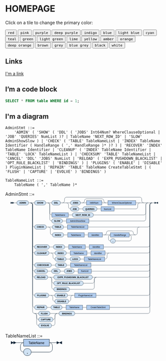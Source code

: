 # HOMEPAGE

Click on a tile to change the primary color:

<!-- 下面的代码用于改变主题颜色 -->

<div class="mdx-switch">
  <button data-md-color-primary="red"><code>red</code></button>
  <button data-md-color-primary="pink"><code>pink</code></button>
  <button data-md-color-primary="purple"><code>purple</code></button>
  <button data-md-color-primary="deep-purple"><code>deep purple</code></button>
  <button data-md-color-primary="indigo"><code>indigo</code></button>
  <button data-md-color-primary="blue"><code>blue</code></button>
  <button data-md-color-primary="light-blue"><code>light blue</code></button>
  <button data-md-color-primary="cyan"><code>cyan</code></button>
  <button data-md-color-primary="teal"><code>teal</code></button>
  <button data-md-color-primary="green"><code>green</code></button>
  <button data-md-color-primary="light-green"><code>light green</code></button>
  <button data-md-color-primary="lime"><code>lime</code></button>
  <button data-md-color-primary="yellow"><code>yellow</code></button>
  <button data-md-color-primary="amber"><code>amber</code></button>
  <button data-md-color-primary="orange"><code>orange</code></button>
  <button data-md-color-primary="deep-orange"><code>deep orange</code></button>
  <button data-md-color-primary="brown"><code>brown</code></button>
  <button data-md-color-primary="grey"><code>grey</code></button>
  <button data-md-color-primary="blue-grey"><code>blue grey</code></button>
  <button data-md-color-primary="black"><code>black</code></button>
  <button data-md-color-primary="white"><code>white</code></button>
</div>

<script>
  var colorMap = {
    "red": {background: "#F44336", text: "#FFFFFF"},
    "pink": {background: "#FFC0CB", text: "#FFFFFF"},
    "purple": {background: "#9C27B0", text: "#FFFFFF"},
    "deep-purple": {background: "#673AB7", text: "#FFFFFF"},
    "indigo": {background: "#3F51B5", text: "#FFFFFF"},
    "blue": {background: "#2196F3", text: "#FFFFFF"},
    "light-blue": {background: "#03A9F4", text: "#FFFFFF"},
    "cyan": {background: "#00BCD4", text: "#FFFFFF"},
    "teal": {background: "#009688", text: "#FFFFFF"},
    "green": {background: "#4CAF50", text: "#FFFFFF"},
    "light-green": {background: "#8BC34A", text: "#FFFFFF"},
    "lime": {background: "#CDDC39", text: "#000000"},
    "yellow": {background: "#FFEB3B", text: "#000000"},
    "amber": {background: "#FFC107", text: "#000000"},
    "orange": {background: "#FF9800", text: "#000000"},
    "deep-orange": {background: "#FF5722", text: "#FFFFFF"},
    "brown": {background: "#795548", text: "#FFFFFF"},
    "grey": {background: "#9E9E9F", text: "#FFFFFF"},
    "blue-grey": {background: "#607D8B", text: "#FFFFFF"},
    "black": {background: "#000000", text: "#FFFFFF"},
    "white": {background: "#FFFFE", text: "#000000"},
    // 你可以在这里添加更多颜色
  };

  var buttons = document.querySelectorAll("button[data-md-color-primary]")
  buttons.forEach(function(button) {
    var color = button.getAttribute("data-md-color-primary");
    // 如果颜色在 colorMap 中，使用 colorMap 中的值
    var backgroundColor = colorMap[color] ? colorMap[color].background : color;
    var textColor = colorMap[color] ? colorMap[color].text : "#000000";
    var codeElement = button.querySelector("code");
    codeElement.style.backgroundColor = backgroundColor;
    codeElement.style.color = textColor;
    
    button.addEventListener("click", function() {
      document.body.setAttribute("data-md-color-primary", color)
      var name = document.querySelector("#__code_1 code span.l")
      name.textContent = color.replace("-", " ")
      
      buttons.forEach(function(btn) {
        var codeElement = btn.querySelector("code");
        codeElement.style.backgroundColor = "initial";
        codeElement.style.color = "initial";
      });
      
      codeElement.style.backgroundColor = backgroundColor;
      codeElement.style.color = textColor;
    })
  })
</script>


## Links

[I'm a link](Page.md#im_a_link)

## I’m a code block

```sql
SELECT * FROM table WHERE id = 1;
```

## I'm a diagram

```bnf
AdminStmt ::=
    'ADMIN' ( 'SHOW' ( 'DDL' ( 'JOBS' Int64Num? WhereClauseOptional | 'JOB' 'QUERIES' NumList )? | TableName 'NEXT_ROW_ID' | 'SLOW' AdminShowSlow ) | 'CHECK' ( 'TABLE' TableNameList | 'INDEX' TableName Identifier ( HandleRange ( ',' HandleRange )* )? ) | 'RECOVER' 'INDEX' TableName Identifier | 'CLEANUP' ( 'INDEX' TableName Identifier | 'TABLE' 'LOCK' TableNameList ) | 'CHECKSUM' 'TABLE' TableNameList | 'CANCEL' 'DDL' 'JOBS' NumList | 'RELOAD' ( 'EXPR_PUSHDOWN_BLACKLIST' | 'OPT_RULE_BLACKLIST' | 'BINDINGS' ) | 'PLUGINS' ( 'ENABLE' | 'DISABLE' ) PluginNameList | 'REPAIR' 'TABLE' TableName CreateTableStmt | ( 'FLUSH' | 'CAPTURE' | 'EVOLVE' ) 'BINDINGS' )

TableNameList ::=
    TableName ( ',' TableName )*
```

<div class="railroad-diagram-output">  <dt>AdminStmt</dt><dd><svg class="railroad-diagram" width="733" height="652" viewBox="0 0 733 652">  <g transform="translate(.5 .5)">  <g>  <path d="M2 26v8l8-4Zm8 0v8l8-4Zm8 4h4" class="start-end"></path>  </g>  <path d="M22 30h10"></path>  <g>  <path d="M32 30h0"></path>  <path d="M701 30h0"></path>  <g class="terminal">  <path d="M32 30h0"></path>  <path d="M90 30h0"></path>  <rect x="32" y="19" width="58" height="22" rx="10" ry="10"></rect>  <text x="61" y="34">ADMIN</text>  </g>  <path d="M90 30h10"></path>  <g>  <path d="M100 30h0"></path>  <path d="M701 30h0"></path>  <path d="M100 30h20"></path>  <g>  <path d="M120 30h0"></path>  <path d="M681 30h0"></path>  <g class="terminal">  <path d="M120 30h0"></path>  <path d="M175 30h0"></path>  <rect x="120" y="19" width="55" height="22" rx="10" ry="10"></rect>  <text x="147.5" y="34">SHOW</text>  </g>  <path d="M175 30h10"></path>  <g>  <path d="M185 30h0"></path>  <path d="M681 30h0"></path>  <path d="M185 30h20"></path>  <g>  <path d="M205 30h0"></path>  <path d="M661 30h0"></path>  <g class="terminal">  <path d="M205 30h0"></path>  <path d="M248 30h0"></path>  <rect x="205" y="19" width="43" height="22" rx="10" ry="10"></rect>  <text x="226.5" y="34">DDL</text>  </g>  <path d="M248 30h10"></path>  <g>  <path d="M258 30h0"></path>  <path d="M661 30h0"></path>  <path d="M258 30a10 10 0 0 0 10 -10v-8a10 10 0 0 1 10 -10"></path>  <g>  <path d="M278 2h363"></path>  </g>  <path d="M641 2a10 10 0 0 1 10 10v8a10 10 0 0 0 10 10"></path>  <path d="M258 30h20"></path>  <g>  <path d="M278 30h0"></path>  <path d="M641 30h0"></path>  <path d="M278 30h20"></path>  <g>  <path d="M298 30h0"></path>  <path d="M621 30h0"></path>  <g class="terminal">  <path d="M298 30h0"></path>  <path d="M347 30h0"></path>  <rect x="298" y="19" width="49" height="22" rx="10" ry="10"></rect>  <text x="322.5" y="34">JOBS</text>  </g>  <path d="M347 30h10"></path>  <g>  <path d="M357 30h0"></path>  <path d="M473 30h0"></path>  <path d="M357 30a10 10 0 0 0 10 -10v0a10 10 0 0 1 10 -10"></path>  <g>  <path d="M377 10h76"></path>  </g>  <path d="M453 10a10 10 0 0 1 10 10v0a10 10 0 0 0 10 10"></path>  <path d="M357 30h20"></path>  <g class="non-terminal">  <path d="M377 30h0"></path>  <path d="M453 30h0"></path>  <rect x="377" y="19" width="76" height="22"></rect>  <text x="415" y="34">Int64Num</text>  </g>  <path d="M453 30h20"></path>  </g>  <path d="M473 30h10"></path>  <g class="non-terminal">  <path d="M483 30h0"></path>  <path d="M621 30h0"></path>  <rect x="483" y="19" width="138" height="22"></rect>  <text x="552" y="34">WhereClauseOptional</text>  </g>  </g>  <path d="M621 30h20"></path>  <path d="M278 30a10 10 0 0 1 10 10v10a10 10 0 0 0 10 10"></path>  <g>  <path d="M298 60h0"></path>  <path d="M514 60h107"></path>  <g class="terminal">  <path d="M298 60h0"></path>  <path d="M339 60h0"></path>  <rect x="298" y="49" width="41" height="22" rx="10" ry="10"></rect>  <text x="318.5" y="64">JOB</text>  </g>  <path d="M339 60h10"></path>  <path d="M349 60h10"></path>  <g class="terminal">  <path d="M359 60h0"></path>  <path d="M429 60h0"></path>  <rect x="359" y="49" width="70" height="22" rx="10" ry="10"></rect>  <text x="394" y="64">QUERIES</text>  </g>  <path d="M429 60h10"></path>  <path d="M439 60h10"></path>  <g class="non-terminal">  <path d="M449 60h0"></path>  <path d="M514 60h0"></path>  <rect x="449" y="49" width="65" height="22"></rect>  <text x="481.5" y="64">NumList</text>  </g>  </g>  <path d="M621 60a10 10 0 0 0 10 -10v-10a10 10 0 0 1 10 -10"></path>  </g>  <path d="M641 30h20"></path>  </g>  </g>  <path d="M661 30h20"></path>  <path d="M185 30a10 10 0 0 1 10 10v40a10 10 0 0 0 10 10"></path>  <g>  <path d="M205 90h0"></path>  <path d="M411 90h250"></path>  <g class="non-terminal">  <path d="M205 90h0"></path>  <path d="M287 90h0"></path>  <rect x="205" y="79" width="82" height="22"></rect>  <text x="246" y="94">TableName</text>  </g>  <path d="M287 90h10"></path>  <path d="M297 90h10"></path>  <g class="terminal">  <path d="M307 90h0"></path>  <path d="M411 90h0"></path>  <rect x="307" y="79" width="104" height="22" rx="10" ry="10"></rect>  <text x="359" y="94">NEXT&#95;ROW&#95;ID</text>  </g>  </g>  <path d="M661 90a10 10 0 0 0 10 -10v-40a10 10 0 0 1 10 -10"></path>  <path d="M185 30a10 10 0 0 1 10 10v70a10 10 0 0 0 10 10"></path>  <g>  <path d="M205 120h0"></path>  <path d="M389 120h272"></path>  <g class="terminal">  <path d="M205 120h0"></path>  <path d="M258 120h0"></path>  <rect x="205" y="109" width="53" height="22" rx="10" ry="10"></rect>  <text x="231.5" y="124">SLOW</text>  </g>  <path d="M258 120h10"></path>  <path d="M268 120h10"></path>  <g class="non-terminal">  <path d="M278 120h0"></path>  <path d="M389 120h0"></path>  <rect x="278" y="109" width="111" height="22"></rect>  <text x="333.5" y="124">AdminShowSlow</text>  </g>  </g>  <path d="M661 120a10 10 0 0 0 10 -10v-70a10 10 0 0 1 10 -10"></path>  </g>  </g>  <path d="M681 30h20"></path>  <path d="M100 30a10 10 0 0 1 10 10v100a10 10 0 0 0 10 10"></path>  <g>  <path d="M120 150h0"></path>  <path d="M639 150h42"></path>  <g class="terminal">  <path d="M120 150h0"></path>  <path d="M178 150h0"></path>  <rect x="120" y="139" width="58" height="22" rx="10" ry="10"></rect>  <text x="149" y="154">CHECK</text>  </g>  <path d="M178 150h10"></path>  <g>  <path d="M188 150h0"></path>  <path d="M639 150h0"></path>  <path d="M188 150h20"></path>  <g>  <path d="M208 150h0"></path>  <path d="M384 150h235"></path>  <g class="terminal">  <path d="M208 150h0"></path>  <path d="M263 150h0"></path>  <rect x="208" y="139" width="55" height="22" rx="10" ry="10"></rect>  <text x="235.5" y="154">TABLE</text>  </g>  <path d="M263 150h10"></path>  <path d="M273 150h10"></path>  <g class="non-terminal">  <path d="M283 150h0"></path>  <path d="M384 150h0"></path>  <rect x="283" y="139" width="101" height="22"></rect>  <text x="333.5" y="154">TableNameList</text>  </g>  </g>  <path d="M619 150h20"></path>  <path d="M188 150a10 10 0 0 1 10 10v19a10 10 0 0 0 10 10"></path>  <g>  <path d="M208 189h0"></path>  <path d="M619 189h0"></path>  <g class="terminal">  <path d="M208 189h0"></path>  <path d="M264 189h0"></path>  <rect x="208" y="178" width="56" height="22" rx="10" ry="10"></rect>  <text x="236" y="193">INDEX</text>  </g>  <path d="M264 189h10"></path>  <path d="M274 189h10"></path>  <g class="non-terminal">  <path d="M284 189h0"></path>  <path d="M366 189h0"></path>  <rect x="284" y="178" width="82" height="22"></rect>  <text x="325" y="193">TableName</text>  </g>  <path d="M366 189h10"></path>  <path d="M376 189h10"></path>  <g class="non-terminal">  <path d="M386 189h0"></path>  <path d="M456 189h0"></path>  <rect x="386" y="178" width="70" height="22"></rect>  <text x="421" y="193">Identifier</text>  </g>  <path d="M456 189h10"></path>  <g>  <path d="M466 189h0"></path>  <path d="M619 189h0"></path>  <path d="M466 189a10 10 0 0 0 10 -10v0a10 10 0 0 1 10 -10"></path>  <g>  <path d="M486 169h113"></path>  </g>  <path d="M599 169a10 10 0 0 1 10 10v0a10 10 0 0 0 10 10"></path>  <path d="M466 189h20"></path>  <g>  <path d="M486 189h0"></path>  <path d="M599 189h0"></path>  <path d="M486 189h10"></path>  <g class="non-terminal">  <path d="M496 189h0"></path>  <path d="M589 189h0"></path>  <rect x="496" y="178" width="93" height="22"></rect>  <text x="542.5" y="193">HandleRange</text>  </g>  <path d="M589 189h10"></path>  <path d="M496 189a10 10 0 0 0 -10 10v10a10 10 0 0 0 10 10"></path>  <g class="terminal">  <path d="M496 219h0"></path>  <path d="M520 219h69"></path>  <rect x="496" y="208" width="24" height="22" rx="10" ry="10"></rect>  <text x="508" y="223">,</text>  </g>  <path d="M589 219a10 10 0 0 0 10 -10v-10a10 10 0 0 0 -10 -10"></path>  </g>  <path d="M599 189h20"></path>  </g>  </g>  <path d="M619 189a10 10 0 0 0 10 -10v-19a10 10 0 0 1 10 -10"></path>  </g>  </g>  <path d="M681 150a10 10 0 0 0 10 -10v-100a10 10 0 0 1 10 -10"></path>  <path d="M100 30a10 10 0 0 1 10 10v199a10 10 0 0 0 10 10"></path>  <g>  <path d="M120 249h0"></path>  <path d="M461 249h220"></path>  <g class="terminal">  <path d="M120 249h0"></path>  <path d="M193 249h0"></path>  <rect x="120" y="238" width="73" height="22" rx="10" ry="10"></rect>  <text x="156.5" y="253">RECOVER</text>  </g>  <path d="M193 249h10"></path>  <path d="M203 249h10"></path>  <g class="terminal">  <path d="M213 249h0"></path>  <path d="M269 249h0"></path>  <rect x="213" y="238" width="56" height="22" rx="10" ry="10"></rect>  <text x="241" y="253">INDEX</text>  </g>  <path d="M269 249h10"></path>  <path d="M279 249h10"></path>  <g class="non-terminal">  <path d="M289 249h0"></path>  <path d="M371 249h0"></path>  <rect x="289" y="238" width="82" height="22"></rect>  <text x="330" y="253">TableName</text>  </g>  <path d="M371 249h10"></path>  <path d="M381 249h10"></path>  <g class="non-terminal">  <path d="M391 249h0"></path>  <path d="M461 249h0"></path>  <rect x="391" y="238" width="70" height="22"></rect>  <text x="426" y="253">Identifier</text>  </g>  </g>  <path d="M681 249a10 10 0 0 0 10 -10v-199a10 10 0 0 1 10 -10"></path>  <path d="M100 30a10 10 0 0 1 10 10v229a10 10 0 0 0 10 10"></path>  <g>  <path d="M120 279h0"></path>  <path d="M489 279h192"></path>  <g class="terminal">  <path d="M120 279h0"></path>  <path d="M191 279h0"></path>  <rect x="120" y="268" width="71" height="22" rx="10" ry="10"></rect>  <text x="155.5" y="283">CLEANUP</text>  </g>  <path d="M191 279h10"></path>  <g>  <path d="M201 279h0"></path>  <path d="M489 279h0"></path>  <path d="M201 279h20"></path>  <g>  <path d="M221 279h0"></path>  <path d="M469 279h0"></path>  <g class="terminal">  <path d="M221 279h0"></path>  <path d="M277 279h0"></path>  <rect x="221" y="268" width="56" height="22" rx="10" ry="10"></rect>  <text x="249" y="283">INDEX</text>  </g>  <path d="M277 279h10"></path>  <path d="M287 279h10"></path>  <g class="non-terminal">  <path d="M297 279h0"></path>  <path d="M379 279h0"></path>  <rect x="297" y="268" width="82" height="22"></rect>  <text x="338" y="283">TableName</text>  </g>  <path d="M379 279h10"></path>  <path d="M389 279h10"></path>  <g class="non-terminal">  <path d="M399 279h0"></path>  <path d="M469 279h0"></path>  <rect x="399" y="268" width="70" height="22"></rect>  <text x="434" y="283">Identifier</text>  </g>  </g>  <path d="M469 279h20"></path>  <path d="M201 279a10 10 0 0 1 10 10v10a10 10 0 0 0 10 10"></path>  <g>  <path d="M221 309h0"></path>  <path d="M467 309h2"></path>  <g class="terminal">  <path d="M221 309h0"></path>  <path d="M276 309h0"></path>  <rect x="221" y="298" width="55" height="22" rx="10" ry="10"></rect>  <text x="248.5" y="313">TABLE</text>  </g>  <path d="M276 309h10"></path>  <path d="M286 309h10"></path>  <g class="terminal">  <path d="M296 309h0"></path>  <path d="M346 309h0"></path>  <rect x="296" y="298" width="50" height="22" rx="10" ry="10"></rect>  <text x="321" y="313">LOCK</text>  </g>  <path d="M346 309h10"></path>  <path d="M356 309h10"></path>  <g class="non-terminal">  <path d="M366 309h0"></path>  <path d="M467 309h0"></path>  <rect x="366" y="298" width="101" height="22"></rect>  <text x="416.5" y="313">TableNameList</text>  </g>  </g>  <path d="M469 309a10 10 0 0 0 10 -10v-10a10 10 0 0 1 10 -10"></path>  </g>  </g>  <path d="M681 279a10 10 0 0 0 10 -10v-229a10 10 0 0 1 10 -10"></path>  <path d="M100 30a10 10 0 0 1 10 10v289a10 10 0 0 0 10 10"></path>  <g>  <path d="M120 339h0"></path>  <path d="M399 339h282"></path>  <g class="terminal">  <path d="M120 339h0"></path>  <path d="M203 339h0"></path>  <rect x="120" y="328" width="83" height="22" rx="10" ry="10"></rect>  <text x="161.5" y="343">CHECKSUM</text>  </g>  <path d="M203 339h10"></path>  <path d="M213 339h10"></path>  <g class="terminal">  <path d="M223 339h0"></path>  <path d="M278 339h0"></path>  <rect x="223" y="328" width="55" height="22" rx="10" ry="10"></rect>  <text x="250.5" y="343">TABLE</text>  </g>  <path d="M278 339h10"></path>  <path d="M288 339h10"></path>  <g class="non-terminal">  <path d="M298 339h0"></path>  <path d="M399 339h0"></path>  <rect x="298" y="328" width="101" height="22"></rect>  <text x="348.5" y="343">TableNameList</text>  </g>  </g>  <path d="M681 339a10 10 0 0 0 10 -10v-289a10 10 0 0 1 10 -10"></path>  <path d="M100 30a10 10 0 0 1 10 10v319a10 10 0 0 0 10 10"></path>  <g>  <path d="M120 369h0"></path>  <path d="M401 369h280"></path>  <g class="terminal">  <path d="M120 369h0"></path>  <path d="M184 369h0"></path>  <rect x="120" y="358" width="64" height="22" rx="10" ry="10"></rect>  <text x="152" y="373">CANCEL</text>  </g>  <path d="M184 369h10"></path>  <path d="M194 369h10"></path>  <g class="terminal">  <path d="M204 369h0"></path>  <path d="M247 369h0"></path>  <rect x="204" y="358" width="43" height="22" rx="10" ry="10"></rect>  <text x="225.5" y="373">DDL</text>  </g>  <path d="M247 369h10"></path>  <path d="M257 369h10"></path>  <g class="terminal">  <path d="M267 369h0"></path>  <path d="M316 369h0"></path>  <rect x="267" y="358" width="49" height="22" rx="10" ry="10"></rect>  <text x="291.5" y="373">JOBS</text>  </g>  <path d="M316 369h10"></path>  <path d="M326 369h10"></path>  <g class="non-terminal">  <path d="M336 369h0"></path>  <path d="M401 369h0"></path>  <rect x="336" y="358" width="65" height="22"></rect>  <text x="368.5" y="373">NumList</text>  </g>  </g>  <path d="M681 369a10 10 0 0 0 10 -10v-319a10 10 0 0 1 10 -10"></path>  <path d="M100 30a10 10 0 0 1 10 10v349a10 10 0 0 0 10 10"></path>  <g>  <path d="M120 399h0"></path>  <path d="M426 399h255"></path>  <g class="terminal">  <path d="M120 399h0"></path>  <path d="M185 399h0"></path>  <rect x="120" y="388" width="65" height="22" rx="10" ry="10"></rect>  <text x="152.5" y="403">RELOAD</text>  </g>  <path d="M185 399h10"></path>  <g>  <path d="M195 399h0"></path>  <path d="M426 399h0"></path>  <path d="M195 399h20"></path>  <g class="terminal">  <path d="M215 399h0"></path>  <path d="M406 399h0"></path>  <rect x="215" y="388" width="191" height="22" rx="10" ry="10"></rect>  <text x="310.5" y="403">EXPR&#95;PUSHDOWN&#95;BLACKLIST</text>  </g>  <path d="M406 399h20"></path>  <path d="M195 399a10 10 0 0 1 10 10v10a10 10 0 0 0 10 10"></path>  <g class="terminal">  <path d="M215 429h0"></path>  <path d="M361 429h45"></path>  <rect x="215" y="418" width="146" height="22" rx="10" ry="10"></rect>  <text x="288" y="433">OPT&#95;RULE&#95;BLACKLIST</text>  </g>  <path d="M406 429a10 10 0 0 0 10 -10v-10a10 10 0 0 1 10 -10"></path>  <path d="M195 399a10 10 0 0 1 10 10v40a10 10 0 0 0 10 10"></path>  <g class="terminal">  <path d="M215 459h0"></path>  <path d="M293 459h113"></path>  <rect x="215" y="448" width="78" height="22" rx="10" ry="10"></rect>  <text x="254" y="463">BINDINGS</text>  </g>  <path d="M406 459a10 10 0 0 0 10 -10v-40a10 10 0 0 1 10 -10"></path>  </g>  </g>  <path d="M681 399a10 10 0 0 0 10 -10v-349a10 10 0 0 1 10 -10"></path>  <path d="M100 30a10 10 0 0 1 10 10v439a10 10 0 0 0 10 10"></path>  <g>  <path d="M120 489h0"></path>  <path d="M424 489h257"></path>  <g class="terminal">  <path d="M120 489h0"></path>  <path d="M190 489h0"></path>  <rect x="120" y="478" width="70" height="22" rx="10" ry="10"></rect>  <text x="155" y="493">PLUGINS</text>  </g>  <path d="M190 489h10"></path>  <g>  <path d="M200 489h0"></path>  <path d="M309 489h0"></path>  <path d="M200 489h20"></path>  <g class="terminal">  <path d="M220 489h0"></path>  <path d="M283 489h6"></path>  <rect x="220" y="478" width="63" height="22" rx="10" ry="10"></rect>  <text x="251.5" y="493">ENABLE</text>  </g>  <path d="M289 489h20"></path>  <path d="M200 489a10 10 0 0 1 10 10v10a10 10 0 0 0 10 10"></path>  <g class="terminal">  <path d="M220 519h0"></path>  <path d="M289 519h0"></path>  <rect x="220" y="508" width="69" height="22" rx="10" ry="10"></rect>  <text x="254.5" y="523">DISABLE</text>  </g>  <path d="M289 519a10 10 0 0 0 10 -10v-10a10 10 0 0 1 10 -10"></path>  </g>  <path d="M309 489h10"></path>  <g class="non-terminal">  <path d="M319 489h0"></path>  <path d="M424 489h0"></path>  <rect x="319" y="478" width="105" height="22"></rect>  <text x="371.5" y="493">PluginNameList</text>  </g>  </g>  <path d="M681 489a10 10 0 0 0 10 -10v-439a10 10 0 0 1 10 -10"></path>  <path d="M100 30a10 10 0 0 1 10 10v499a10 10 0 0 0 10 10"></path>  <g>  <path d="M120 549h0"></path>  <path d="M491 549h190"></path>  <g class="terminal">  <path d="M120 549h0"></path>  <path d="M181 549h0"></path>  <rect x="120" y="538" width="61" height="22" rx="10" ry="10"></rect>  <text x="150.5" y="553">REPAIR</text>  </g>  <path d="M181 549h10"></path>  <path d="M191 549h10"></path>  <g class="terminal">  <path d="M201 549h0"></path>  <path d="M256 549h0"></path>  <rect x="201" y="538" width="55" height="22" rx="10" ry="10"></rect>  <text x="228.5" y="553">TABLE</text>  </g>  <path d="M256 549h10"></path>  <path d="M266 549h10"></path>  <g class="non-terminal">  <path d="M276 549h0"></path>  <path d="M358 549h0"></path>  <rect x="276" y="538" width="82" height="22"></rect>  <text x="317" y="553">TableName</text>  </g>  <path d="M358 549h10"></path>  <path d="M368 549h10"></path>  <g class="non-terminal">  <path d="M378 549h0"></path>  <path d="M491 549h0"></path>  <rect x="378" y="538" width="113" height="22"></rect>  <text x="434.5" y="553">CreateTableStmt</text>  </g>  </g>  <path d="M681 549a10 10 0 0 0 10 -10v-499a10 10 0 0 1 10 -10"></path>  <path d="M100 30a10 10 0 0 1 10 10v529a10 10 0 0 0 10 10"></path>  <g>  <path d="M120 579h0"></path>  <path d="M319 579h362"></path>  <g>  <path d="M120 579h0"></path>  <path d="M231 579h0"></path>  <path d="M120 579h20"></path>  <g class="terminal">  <path d="M140 579h0"></path>  <path d="M196 579h15"></path>  <rect x="140" y="568" width="56" height="22" rx="10" ry="10"></rect>  <text x="168" y="583">FLUSH</text>  </g>  <path d="M211 579h20"></path>  <path d="M120 579a10 10 0 0 1 10 10v10a10 10 0 0 0 10 10"></path>  <g class="terminal">  <path d="M140 609h0"></path>  <path d="M211 609h0"></path>  <rect x="140" y="598" width="71" height="22" rx="10" ry="10"></rect>  <text x="175.5" y="613">CAPTURE</text>  </g>  <path d="M211 609a10 10 0 0 0 10 -10v-10a10 10 0 0 1 10 -10"></path>  <path d="M120 579a10 10 0 0 1 10 10v40a10 10 0 0 0 10 10"></path>  <g class="terminal">  <path d="M140 639h0"></path>  <path d="M204 639h7"></path>  <rect x="140" y="628" width="64" height="22" rx="10" ry="10"></rect>  <text x="172" y="643">EVOLVE</text>  </g>  <path d="M211 639a10 10 0 0 0 10 -10v-40a10 10 0 0 1 10 -10"></path>  </g>  <path d="M231 579h10"></path>  <g class="terminal">  <path d="M241 579h0"></path>  <path d="M319 579h0"></path>  <rect x="241" y="568" width="78" height="22" rx="10" ry="10"></rect>  <text x="280" y="583">BINDINGS</text>  </g>  </g>  <path d="M681 579a10 10 0 0 0 10 -10v-529a10 10 0 0 1 10 -10"></path>  </g>  </g>  <path d="M701 30h10"></path>  <path d="M711 30h4m0-4v8l16-8v8Z" class="start-end"></path>  </g>  </svg>  </dd><dt>TableNameList</dt><dd><svg class="railroad-diagram" width="166" height="56" viewBox="0 0 166 56">  <g transform="translate(.5 .5)">  <g>  <path d="M2 9v8l8-4Zm8 0v8l8-4Zm8 4h4" class="start-end"></path>  </g>  <path d="M22 13h10"></path>  <g>  <path d="M32 13h0"></path>  <path d="M134 13h0"></path>  <path d="M32 13h10"></path>  <g class="non-terminal">  <path d="M42 13h0"></path>  <path d="M124 13h0"></path>  <rect x="42" y="2" width="82" height="22"></rect>  <text x="83" y="17">TableName</text>  </g>  <path d="M124 13h10"></path>  <path d="M42 13a10 10 0 0 0 -10 10v10a10 10 0 0 0 10 10"></path>  <g class="terminal">  <path d="M42 43h0"></path>  <path d="M66 43h58"></path>  <rect x="42" y="32" width="24" height="22" rx="10" ry="10"></rect>  <text x="54" y="47">,</text>  </g>  <path d="M124 43a10 10 0 0 0 10 -10v-10a10 10 0 0 0 -10 -10"></path>  </g>  <path d="M134 13h10"></path>  <path d="M144 13h4m0-4v8l16-8v8Z" class="start-end"></path>  </g>  </svg>  </dd></div>      <style>        .railroad-diagram-output dt:first-child { margin-top: 0 }        .railroad-diagram-output dt:after { font-weight: 400; content: " ::=" }        .railroad-diagram-output dd { margin: 0 0 16px; padding: 0 16px; overflow-x: auto; overflow-y: hidden}        .railroad-diagram-output path { fill: none; stroke-width: 1; stroke: #0e2336 }        .railroad-diagram-output text { font: 10px Verdana, sans-serif; text-anchor: middle }        .railroad-diagram-output rect { fill: #b0cbed; stroke-width: 1; stroke: #0e2336 }        .railroad-diagram-output .start-end { fill: #0e2336 }        .railroad-diagram-output .terminal rect { fill: #d0e2f3 }        .railroad-diagram-output .terminal text { font-weight: 700 }      </style>


